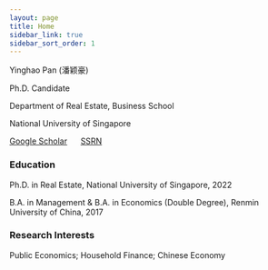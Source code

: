 ```yaml
---
layout: page
title: Home
sidebar_link: true
sidebar_sort_order: 1
---
```

 
Yinghao Pan (潘颖豪)

Ph.D. Candidate

Department of Real Estate, Business School

National University of Singapore

[Google Scholar](https://scholar.google.com/citations?user=d8OG-4UAAAAJ&hl=en) &nbsp;&nbsp;&nbsp;&nbsp;  [SSRN](https://papers.ssrn.com/sol3/cf_dev/AbsByAuth.cfm?per_id=2959716) 


### Education
Ph.D. in Real Estate, National University of Singapore, 2022

B.A. in Management & B.A. in Economics (Double Degree), Renmin University of China, 2017

### Research Interests
Public Economics; Household Finance; Chinese Economy

